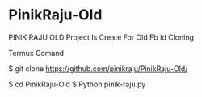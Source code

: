 # PinikRaju-Old
PINIK RAJU OLD Project Is Create For Old Fb Id Cloning

Termux Comand 

$ git clone https://github.com/pinikraju/PinikRaju-Old/

$ cd PinikRaju-Old
$ Python pinik-raju.py
